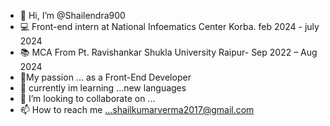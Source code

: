 - 👋 Hi, I’m @Shailendra900
- 💻 Front-end intern at National Infoematics Center Korba. feb 2024 - july 2024
- 📚 MCA From Pt. Ravishankar Shukla University Raipur- Sep 2022 – Aug 2024  
- 👀My passion ... as a Front-End Developer
- 🌱 currently im learning ...new languages
- 💞️ I’m looking to collaborate on ...
- 📫 How to reach me ...shailkumarverma2017@gmail.com

<!---
Shailendra900/Shailendra900 is a ✨ special ✨ repository because its `README.md` (this file) appears on your GitHub profile.
You can click the Preview link to take a look at your changes.
--->
